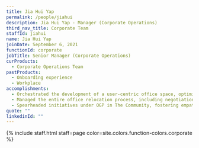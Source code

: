 ```yaml
---
title: Jia Hui Yap
permalink: /people/jiahui
description: Jia Hui Yap - Manager (Corporate Operations)
third_nav_title: Corporate Team
staffId: jiahui
name: Jia Hui Yap
joinDate: September 6, 2021
functionId: corporate
jobTitle: Senior Manager (Corporate Operations)
curProducts:
  - Corporate Operations Team
pastProducts:
  - Onboarding experience
  - Workplace
accomplishments:
  - Orchestrated the development of a user-centric office space, optimising design elements to enhance collaboration and productivity based on extensive research and user feedback.
  - Managed the entire office relocation process, including negotiations and setup, ensuring a seamless transition with minimal disruption and maximum efficiency.
  - Spearheaded initiatives under OGP in The Community, fostering empathy and understanding towards the public we serve through impactful events and engagements with external partners.
quote: ""
linkedinId: ""
---
```


{% include staff.html staff=page color=site.colors.function-colors.corporate %}
